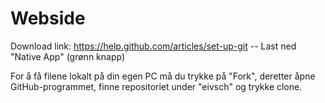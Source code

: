 Webside
=======
Download link: https://help.github.com/articles/set-up-git -- Last ned "Native App" (grønn knapp)

For å få filene lokalt på din egen PC må du trykke på  "Fork", deretter åpne GitHub-programmet, 
finne repositoriet under "eivsch" og trykke clone.
